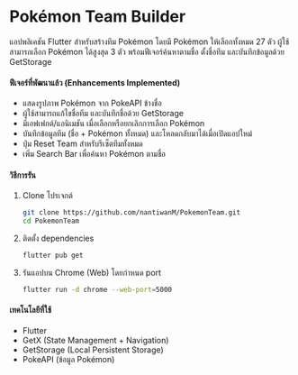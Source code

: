 # Pokémon Team Builder

แอปพลิเคชัน Flutter สำหรับสร้างทีม Pokémon โดยมี Pokémon ให้เลือกทั้งหมด 27 ตัว ผู้ใช้สามารถเลือก Pokémon ได้สูงสุด 3 ตัว พร้อมฟีเจอร์ค้นหาตามชื่อ ตั้งชื่อทีม และบันทึกข้อมูลด้วย GetStorage

#### ฟีเจอร์ที่พัฒนาแล้ว (Enhancements Implemented)

* แสดงรูปภาพ Pokémon จาก PokeAPI ข้างชื่อ
* ผู้ใช้สามารถแก้ไขชื่อทีม และบันทึกชื่อด้วย GetStorage
* มีเอฟเฟกต์/แอนิเมชัน เมื่อเลือกหรือยกเลิกการเลือก Pokémon
* บันทึกข้อมูลทีม (ชื่อ + Pokémon ทั้งหมด) และโหลดกลับมาได้เมื่อเปิดแอปใหม่
* ปุ่ม Reset Team สำหรับรีเซ็ตทีมทั้งหมด
* เพิ่ม Search Bar เพื่อค้นหา Pokémon ตามชื่อ

#### วิธีการรัน

1. Clone โปรเจกต์

   ```bash
   git clone https://github.com/nantiwanM/PokemonTeam.git
   cd PokemonTeam
   ```

2. ติดตั้ง dependencies

   ```bash
   flutter pub get
   ```

3. รันแอปบน Chrome (Web) โดยกำหนด port

   ```bash
   flutter run -d chrome --web-port=5000
   ```

#### เทคโนโลยีที่ใช้

* Flutter
* GetX (State Management + Navigation)
* GetStorage (Local Persistent Storage)
* PokeAPI (ข้อมูล Pokémon)
